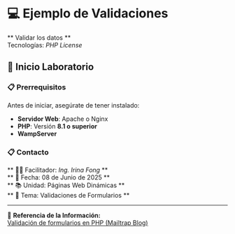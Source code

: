 # 💻 Ejemplo de Validaciones
** Validar los datos **  
Tecnologías: *PHP License*  

## 🚀 Inicio Laboratorio  

### 📋 Prerrequisitos  
Antes de iniciar, asegúrate de tener instalado:  
- **Servidor Web**: Apache o Nginx  
- **PHP**: Versión **8.1 o superior**  
- **WampServer**  

### 📋 Contacto  
 ** 👩‍🏫 Facilitador: *Ing. Irina Fong* ** <br>
 ** 📅 Fecha: 08 de Junio de 2025 ** <br>
 ** 📚 Unidad: Páginas Web Dinámicas **<br>
 ** 📝 Tema: Validaciones de Formularios ** <br>

---

🔗 **Referencia de la Información:**  
[Validación de formularios en PHP (Mailtrap Blog)](https://mailtrap.io/blog/php-form-validation/#How-to-validate-a-form-in-PHP-using-script)  







